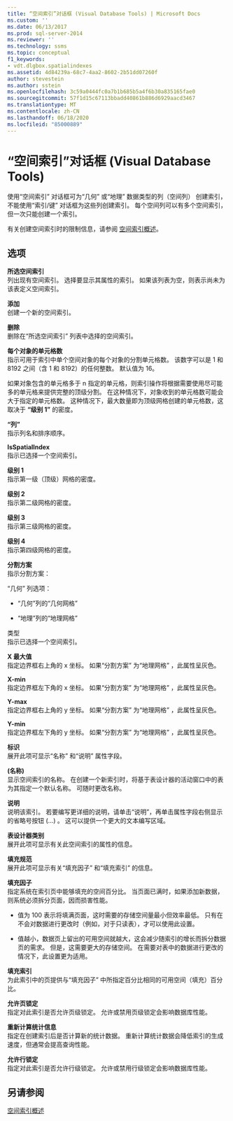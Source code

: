 ```yaml
---
title: “空间索引”对话框 (Visual Database Tools) | Microsoft Docs
ms.custom: ''
ms.date: 06/13/2017
ms.prod: sql-server-2014
ms.reviewer: ''
ms.technology: ssms
ms.topic: conceptual
f1_keywords:
- vdt.dlgbox.spatialindexes
ms.assetid: 4d84239a-68c7-4aa2-8602-2b51dd07260f
author: stevestein
ms.author: sstein
ms.openlocfilehash: 3c59a0444fc0a7b1b685b5a4f6b30a835165fae0
ms.sourcegitcommit: 57f1d15c67113bbadd40861b886d6929aacd3467
ms.translationtype: MT
ms.contentlocale: zh-CN
ms.lasthandoff: 06/18/2020
ms.locfileid: "85000889"
---
```

# <a name="spatial-indexes-dialog-box-visual-database-tools"></a>“空间索引”对话框 (Visual Database Tools)
  使用“空间索引”  对话框可为“几何”  或“地理”  数据类型的列（空间列）  创建索引，不能使用“索引/键”  对话框为这些列创建索引。 每个空间列可以有多个空间索引，但一次只能创建一个索引。  
  
 有关创建空间索引时的限制信息，请参阅 [空间索引概述](../../relational-databases/spatial/spatial-indexes-overview.md)。  
  
## <a name="options"></a>选项  
 **所选空间索引**  
 列出现有空间索引。 选择要显示其属性的索引。 如果该列表为空，则表示尚未为该表定义空间索引。  
  
 **添加**  
 创建一个新的空间索引。  
  
 **删除**  
 删除在“所选空间索引”  列表中选择的空间索引。  
  
 **每个对象的单元格数**  
 指示可用于索引中单个空间对象的每个对象的分割单元格数。 该数字可以是 1 和 8192 之间（含 1 和 8192）的任何整数。 默认值为 16。  
  
 如果对象包含的单元格多于 n  指定的单元格，则索引操作将根据需要使用尽可能多的单元格来提供完整的顶级分割。 在这种情况下，对象收到的单元格数可能会大于指定的单元格数。 这种情况下，最大数量即为顶级网格创建的单元格数，这取决于 **“级别 1”** 的密度。  
  
 **“列”**  
 指示列名和排序顺序。  
  
 **IsSpatialIndex**  
 指示已选择一个空间索引。  
  
 **级别 1**  
 指示第一级（顶级）网格的密度。  
  
 **级别 2**  
 指示第二级网格的密度。  
  
 **级别 3**  
 指示第三级网格的密度。  
  
 **级别 4**  
 指示第四级网格的密度。  
  
 **分割方案**  
 指示分割方案：  
  
 “几何”  列选项：  
  
-   “几何”列的“几何网格”   
  
-   “地理”列的“地理网格”   
  
 类型   
 指示已选择一个空间索引。  
  
 **X 最大值**  
 指定边界框右上角的 x 坐标。 如果“分割方案”  为“地理网格”  ，此属性呈灰色。  
  
 **X-min**  
 指定边界框左下角的 x 坐标。 如果“分割方案”  为“地理网格”  ，此属性呈灰色。  
  
 **Y-max**  
 指定边界框右上角的 y 坐标。 如果“分割方案”  为“地理网格”  ，此属性呈灰色。  
  
 **Y-min**  
 指定边界框左下角的 y 坐标。 如果“分割方案”  为“地理网格”  ，此属性呈灰色。  
  
 **标识**  
 展开此项可显示“名称”  和“说明”  属性字段。  
  
 **(名称)**  
 显示空间索引的名称。 在创建一个新索引时，将基于表设计器的活动窗口中的表为其指定一个默认名称。 可随时更改名称。  
  
 **说明**  
 说明该索引。 若要编写更详细的说明，请单击“说明”，再单击属性字段右侧显示的省略号按钮 (…)   。 这可以提供一个更大的文本编写区域。  
  
 **表设计器类别**  
 展开此项可显示有关此空间索引的属性的信息。  
  
 **填充规范**  
 展开此项可显示有关“填充因子”  和“填充索引”  的信息。  
  
 **填充因子**  
 指定系统在索引页中能够填充的空间百分比。 当页面已满时，如果添加新数据，则系统必须拆分页面，因而损害性能。  
  
-   值为 100 表示将填满页面，这时需要的存储空间量最小但效率最低。 只有在不会对数据进行更改时（例如，对于只读表），才可以使用此设置。  
  
-   值越小，数据页上留出的可用空间就越大，这会减少随索引的增长而拆分数据页的需求。 但是，这需要更大的存储空间。 在需要对表中的数据进行更改的情况下，此设置更为适用。  
  
 **填充索引**  
 为此索引中的页提供与“填充因子”  中所指定百分比相同的可用空间（填充）百分比。  
  
 **允许页锁定**  
 指定对此索引是否允许页级锁定。 允许或禁用页级锁定会影响数据库性能。  
  
 **重新计算统计信息**  
 指定在创建索引后是否计算新的统计数据。 重新计算统计数据会降低索引的生成速度，但通常会提高查询性能。  
  
 **允许行锁定**  
 指定对此索引是否允许行级锁定。 允许或禁用行级锁定会影响数据库性能。  
  
## <a name="see-also"></a>另请参阅  
 [空间索引概述](../../relational-databases/spatial/spatial-indexes-overview.md)  
  
  
